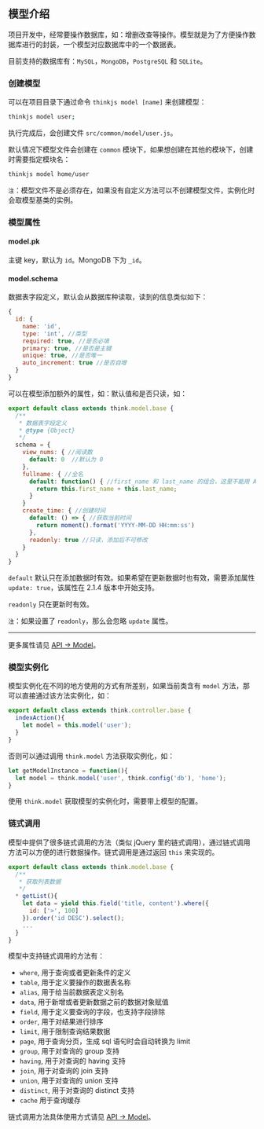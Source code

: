 ## 模型介绍

项目开发中，经常要操作数据库，如：增删改查等操作。模型就是为了方便操作数据库进行的封装，一个模型对应数据库中的一个数据表。

目前支持的数据库有：`MySQL`，`MongoDB`，`PostgreSQL` 和 `SQLite`。

### 创建模型

可以在项目目录下通过命令 `thinkjs model [name]` 来创建模型：

```sh
thinkjs model user;
```

执行完成后，会创建文件 `src/common/model/user.js`。

默认情况下模型文件会创建在 `common` 模块下，如果想创建在其他的模块下，创建时需要指定模块名：

```sh
thinkjs model home/user
```


`注`：模型文件不是必须存在，如果没有自定义方法可以不创建模型文件，实例化时会取模型基类的实例。


### 模型属性

#### model.pk

主键 key，默认为 `id`。MongoDB 下为 `_id`。

#### model.schema

数据表字段定义，默认会从数据库种读取，读到的信息类似如下：

```js
{
  id: {
    name: 'id',
    type: 'int', //类型
    required: true, //是否必填
    primary: true, //是否是主键
    unique: true, //是否唯一
    auto_increment: true //是否自增
  }
}
```

可以在模型添加额外的属性，如：默认值和是否只读，如：

```js
export default class extends think.model.base {
  /**
   * 数据表字段定义
   * @type {Object}
   */
  schema = {
    view_nums: { //阅读数
      default: 0  //默认为 0
    },
    fullname: { //全名
      default: function() { //first_name 和 last_name 的组合，这里不能用 Arrows Function
        return this.first_name + this.last_name;
      }
    }
    create_time: { //创建时间
      default: () => { //获取当前时间
        return moment().format('YYYY-MM-DD HH:mm:ss')
      },
      readonly: true //只读，添加后不可修改
    }
  }
}
```

`default` 默认只在添加数据时有效。如果希望在更新数据时也有效，需要添加属性 `update: true`，该属性在 2.1.4 版本中开始支持。

`readonly` 只在更新时有效。

`注`：如果设置了 `readonly`，那么会忽略 `update` 属性。

-----

更多属性请见 [API -> Model](./api_model.html)。

### 模型实例化

模型实例化在不同的地方使用的方式有所差别，如果当前类含有 `model` 方法，那可以直接通过该方法实例化，如：

```js
export default class extends think.controller.base {
  indexAction(){
    let model = this.model('user');
  }
}
```

否则可以通过调用 `think.model` 方法获取实例化，如：

```js
let getModelInstance = function(){
  let model = think.model('user', think.config('db'), 'home');
}
```

使用 `think.model` 获取模型的实例化时，需要带上模型的配置。



### 链式调用

模型中提供了很多链式调用的方法（类似 jQuery 里的链式调用），通过链式调用方法可以方便的进行数据操作。链式调用是通过返回 `this` 来实现的。

```js
export default class extends think.model.base {
  /**
   * 获取列表数据
   */
  * getList(){
    let data = yield this.field('title, content').where({
      id: ['>', 100]
    }).order('id DESC').select();
    ...
  }
}
```

模型中支持链式调用的方法有：

* `where`, 用于查询或者更新条件的定义
* `table`, 用于定义要操作的数据表名称
* `alias`, 用于给当前数据表定义别名
* `data`, 用于新增或者更新数据之前的数据对象赋值
* `field`, 用于定义要查询的字段，也支持字段排除
* `order`, 用于对结果进行排序
* `limit`, 用于限制查询结果数据
* `page`, 用于查询分页，生成 sql 语句时会自动转换为 limit
* `group`, 用于对查询的 group 支持
* `having`, 用于对查询的 having 支持
* `join`, 用于对查询的 join 支持
* `union`, 用于对查询的 union 支持
* `distinct`, 用于对查询的 distinct 支持
* `cache` 用于查询缓存

链式调用方法具体使用方式请见 [API -> Model](./api_model.html)。

